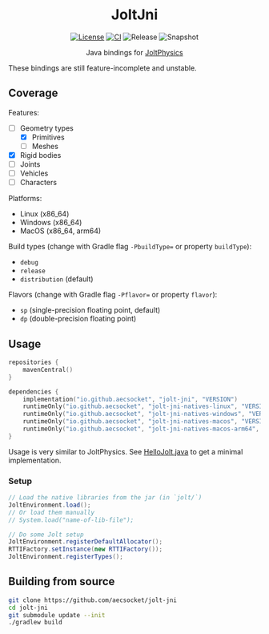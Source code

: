 <div align="center">

# JoltJni
[![License](https://img.shields.io/github/license/aecsocket/jolt-jni)](LICENSE)
[![CI](https://img.shields.io/github/actions/workflow/status/aecsocket/jolt-jni/build.yml)](https://github.com/aecsocket/jolt-jni/actions/workflows/build.yml)
![Release](https://img.shields.io/maven-central/v/io.github.aecsocket/jolt-jni?label=release)
![Snapshot](https://img.shields.io/nexus/s/io.github.aecsocket/jolt-jni?label=snapshot&server=https%3A%2F%2Fs01.oss.sonatype.org)

Java bindings for [JoltPhysics](https://github.com/jrouwe/JoltPhysics)

</div>

These bindings are still feature-incomplete and unstable.

## Coverage

Features:
- [ ] Geometry types
  - [x] Primitives
  - [ ] Meshes
- [x] Rigid bodies
- [ ] Joints
- [ ] Vehicles
- [ ] Characters

Platforms:
- Linux (x86_64)
- Windows (x86_64)
- MacOS (x86_64, arm64)

Build types (change with Gradle flag `-PbuildType=` or property `buildType`):
- `debug`
- `release`
- `distribution` (default)

Flavors (change with Gradle flag `-Pflavor=` or property `flavor`):
- `sp` (single-precision floating point, default)
- `dp` (double-precision floating point)

## Usage

```kotlin
repositories {
    mavenCentral()
}

dependencies {
    implementation("io.github.aecsocket", "jolt-jni", "VERSION")
    runtimeOnly("io.github.aecsocket", "jolt-jni-natives-linux", "VERSION")
    runtimeOnly("io.github.aecsocket", "jolt-jni-natives-windows", "VERSION")
    runtimeOnly("io.github.aecsocket", "jolt-jni-natives-macos", "VERSION")
    runtimeOnly("io.github.aecsocket", "jolt-jni-natives-macos-arm64", "VERSION")
}
```

Usage is very similar to JoltPhysics. See [HelloJolt.java](jolt-jni-test/src/test/java/jolt/HelloJolt.java) to get a
minimal implementation.

### Setup

```java
// Load the native libraries from the jar (in `jolt/`)
JoltEnvironment.load();
// Or load them manually
// System.load("name-of-lib-file");

// Do some Jolt setup
JoltEnvironment.registerDefaultAllocator();
RTTIFactory.setInstance(new RTTIFactory());
JoltEnvironment.registerTypes();
```

## Building from source

```sh
git clone https://github.com/aecsocket/jolt-jni
cd jolt-jni
git submodule update --init
./gradlew build
```
